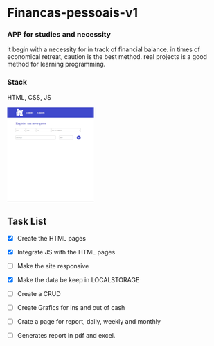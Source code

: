 # Financas-pessoais-v1
### APP for studies and necessity
it begin with a necessity for in track of financial balance. in times of economical retreat, caution is the best method. real projects is a good method for learning programming.

### Stack
HTML, CSS, JS

![Pagina, de cadastro](https://github.com/OuroborosD/Financas-pessoais-v1/blob/main/STATIC/IMG/imgreadme.PNG)

## Task List
- [x] Create the HTML pages
- [x] Integrate JS with the HTML pages
- [ ] Make the site responsive
- [x] Make the data be keep in LOCALSTORAGE
- [ ] Create a CRUD
- [ ] Create Grafics for ins  and out of cash
- [ ] Crate a page for report, daily, weekly and monthly
- [ ] Generates report in pdf and excel. 


  
